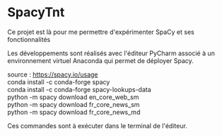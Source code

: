 # SpacyTnt

Ce projet est là pour me permettre d'expérimenter SpaCy et ses fonctionnalités

Les développements sont réalisés avec l'éditeur PyCharm associé à un environnement virtuel Anaconda qui permet de déployer Spacy.

source : https://spacy.io/usage <br>
conda install -c conda-forge spacy <br>
conda install -c conda-forge spacy-lookups-data <br>
python -m spacy download en_core_web_sm <br>
python -m spacy download fr_core_news_sm <br>
python -m spacy download fr_core_news_md <br>
 
Ces commandes sont à exécuter dans le terminal de l'éditeur.
